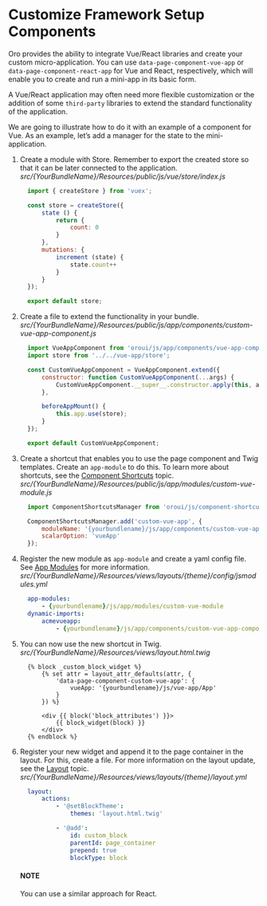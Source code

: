 <a id="dev-doc-customize-setup-components"></a>

# Customize Framework Setup Components

Oro provides the ability to integrate Vue/React libraries and create your custom micro-application. You can use `data-page-component-vue-app` or `data-page-component-react-app` for Vue and React, respectively, which will enable you to create and run a mini-app in its basic form.

A Vue/React application may often need more flexible customization or the addition of some `third-party` libraries to extend the standard functionality of the application.

We are going to illustrate how to do it with an example of a component for Vue. As an example, let’s add a manager for the state to the mini-application.

1. Create a module with Store. Remember to export the created store so that it can be later connected to the application.
   *src/{YourBundleName}/Resources/public/js/vue/store/index.js*
   ```javascript
     import { createStore } from 'vuex';

     const store = createStore({
         state () {
             return {
                 count: 0
             }
         },
         mutations: {
             increment (state) {
                 state.count++
             }
         }
     });

     export default store;
   ```
2. Create a file to extend the functionality in your bundle.
   *src/{YourBundleName}/Resources/public/js/app/components/custom-vue-app-component.js*
   ```javascript
     import VueAppComponent from 'oroui/js/app/components/vue-app-component';
     import store from '../../vue-app/store';

     const CustomVueAppComponent = VueAppComponent.extend({
         constructor: function CustomVueAppComponent(...args) {
             CustomVueAppComponent.__super__.constructor.apply(this, args);
         },

         beforeAppMount() {
             this.app.use(store);
         }
     });

     export default CustomVueAppComponent;
   ```
3. Create a shortcut that enables you to use the page component and Twig templates. Create an `app-module` to do this. To learn more about shortcuts, see the [Component Shortcuts](../component-shortcuts.md#dev-doc-frontend-component-shortcuts) topic.
   *src/{YourBundleName}/Resources/public/js/app/modules/custom-vue-module.js*
   ```javascript
     import ComponentShortcutsManager from 'oroui/js/component-shortcuts-manager';

     ComponentShortcutsManager.add('custom-vue-app', {
         moduleName: '{yourbundlename}/js/app/components/custom-vue-app-component',
         scalarOption: 'vueApp'
     });
   ```
4. Register the new module as `app-module` and create a yaml config file. See [App Modules](../index.md#frontend-architecture-app-module) for more information.
   *src/{YourBundleName}/Resources/views/layouts/{theme}/config/jsmodules.yml*
   ```yaml
     app-modules:
         - {yourbundlename}/js/app/modules/custom-vue-module
     dynamic-imports:
         acmevueapp:
             - {yourbundlename}/js/app/components/custom-vue-app-component
   ```
5. You can now use the new shortcut in Twig.
   *src/{YourBundleName}/Resources/views/layout.html.twig*
   ```html+jinja
     {% block _custom_block_widget %}
         {% set attr = layout_attr_defaults(attr, {
             'data-page-component-custom-vue-app': {
                 vueApp: '{yourbundlename}/js/vue-app/App'
             }
         }) %}

         <div {{ block('block_attributes') }}>
             {{ block_widget(block) }}
         </div>
     {% endblock %}
   ```

1. Register your new widget and append it to the page container in the layout. For this, create a file. For more information on the layout update, see the [Layout](../../storefront/layouts/index.md#dev-doc-frontend-layouts-layout) topic.
   *src/{YourBundleName}/Resources/views/layouts/{theme}/layout.yml*
   ```yaml
     layout:
         actions:
             - '@setBlockTheme':
                 themes: 'layout.html.twig'

             - '@add':
                 id: custom_block
                 parentId: page_container
                 prepend: true
                 blockType: block
   ```

   #### NOTE
   You can use a similar approach for React.
